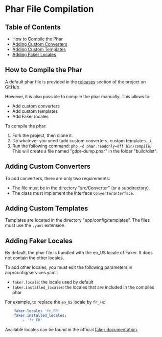 # Phar File Compilation

## Table of Contents

- [How to Compile the Phar](#how-to-compile-the-phar)
- [Adding Custom Converters](#adding-custom-converters)
- [Adding Custom Templates](#adding-custom-templates)
- [Adding Faker Locales](#adding-faker-locales)

## How to Compile the Phar

A default phar file is provided in the [releases](https://github.com/Smile-SA/gdpr-dump/releases) section of the project on GitHub.

However, it is also possible to compile the phar manually.
This allows to:

- Add custom converters
- Add custom templates
- Add Faker locales

To compile the phar:

1. Fork the project, then clone it.
2. Do whatever you need (add custom converters, custom templates...).
3. Run the following command: `php -d phar.readonly=off bin/compile`.
   This will create a file named "gdpr-dump.phar" in the folder "build/dist".

## Adding Custom Converters

To add converters, there are only two requirements:

- The file must be in the directory "src/Converter" (or a subdirectory).
- The class must implement the interface `ConverterInterface`.

## Adding Custom Templates

Templates are located in the directory "app/config/templates".
The files must use the `.yaml` extension.

## Adding Faker Locales

By default, the phar file is bundled with the en_US locale of Faker.
It does not contain the other locales.

To add other locales, you must edit the following parameters in app/config/services.yaml:

- `faker.locale`: the locale used by default
- `faker.installed_locales`: the locales that are included in the compiled phar

For example, to replace the `en_US` locale by `fr_FR`:

```yaml
    faker.locale: 'fr_FR'
    faker.installed_locales:
        - 'fr_FR'
```

Available locales can be found in the official [faker documentation](https://fakerphp.github.io/).
